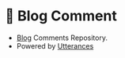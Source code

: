 # 💬 Blog Comment

- [Blog](https://blog.haklee.me/) Comments Repository.   
- Powered by [Utterances](https://utteranc.es/)
